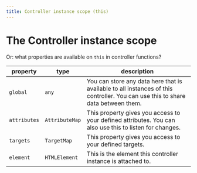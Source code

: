 ```yaml
---
title: Controller instance scope (this)
---
```


# The Controller instance scope

Or: what properties are available on `this` in controller functions?

| property | type | description |
| -------- | ---- | ----------- |
| `global` | `any` | You can store any data here that is available to all instances of this controller. You can use this to share data between them. |
| `attributes` | `AttributeMap` | This property gives you access to your defined attributes. You can also use this to listen for changes. |
| `targets` | `TargetMap` | This property gives you access to your defined targets. |
| `element` | `HTMLElement` | This is the element this controller instance is attached to. |